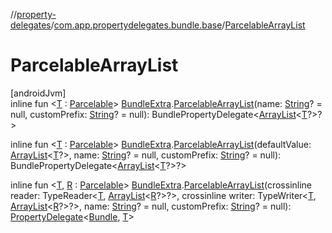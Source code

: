 //[property-delegates](../../index.md)/[com.app.propertydelegates.bundle.base](index.md)/[ParcelableArrayList](-parcelable-array-list.md)

# ParcelableArrayList

[androidJvm]\
inline fun <[T](-parcelable-array-list.md) : [Parcelable](https://developer.android.com/reference/kotlin/android/os/Parcelable.html)> [BundleExtra](../com.app.propertydelegates.bundle/-bundle-extra/index.md).[ParcelableArrayList](-parcelable-array-list.md)(name: [String](https://kotlinlang.org/api/latest/jvm/stdlib/kotlin/-string/index.html)? = null, customPrefix: [String](https://kotlinlang.org/api/latest/jvm/stdlib/kotlin/-string/index.html)? = null): BundlePropertyDelegate<[ArrayList](https://developer.android.com/reference/kotlin/java/util/ArrayList.html)<[T](-parcelable-array-list.md)?>?>

inline fun <[T](-parcelable-array-list.md) : [Parcelable](https://developer.android.com/reference/kotlin/android/os/Parcelable.html)> [BundleExtra](../com.app.propertydelegates.bundle/-bundle-extra/index.md).[ParcelableArrayList](-parcelable-array-list.md)(defaultValue: [ArrayList](https://developer.android.com/reference/kotlin/java/util/ArrayList.html)<[T](-parcelable-array-list.md)?>, name: [String](https://kotlinlang.org/api/latest/jvm/stdlib/kotlin/-string/index.html)? = null, customPrefix: [String](https://kotlinlang.org/api/latest/jvm/stdlib/kotlin/-string/index.html)? = null): BundlePropertyDelegate<[ArrayList](https://developer.android.com/reference/kotlin/java/util/ArrayList.html)<[T](-parcelable-array-list.md)?>?>

inline fun <[T](-parcelable-array-list.md), [R](-parcelable-array-list.md) : [Parcelable](https://developer.android.com/reference/kotlin/android/os/Parcelable.html)> [BundleExtra](../com.app.propertydelegates.bundle/-bundle-extra/index.md).[ParcelableArrayList](-parcelable-array-list.md)(crossinline reader: TypeReader<[T](-parcelable-array-list.md), [ArrayList](https://developer.android.com/reference/kotlin/java/util/ArrayList.html)<[R](-parcelable-array-list.md)?>?>, crossinline writer: TypeWriter<[T](-parcelable-array-list.md), [ArrayList](https://developer.android.com/reference/kotlin/java/util/ArrayList.html)<[R](-parcelable-array-list.md)?>?>, name: [String](https://kotlinlang.org/api/latest/jvm/stdlib/kotlin/-string/index.html)? = null, customPrefix: [String](https://kotlinlang.org/api/latest/jvm/stdlib/kotlin/-string/index.html)? = null): [PropertyDelegate](../com.app.propertydelegates/-property-delegate/index.md)<[Bundle](https://developer.android.com/reference/kotlin/android/os/Bundle.html), [T](-parcelable-array-list.md)>
